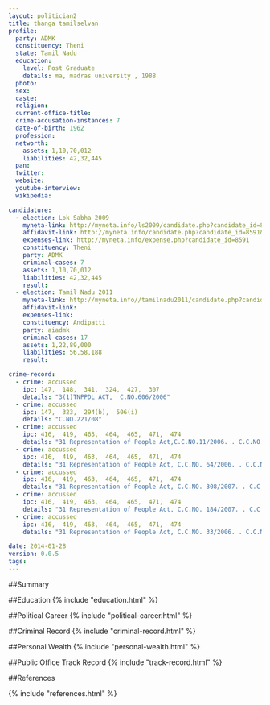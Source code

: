 ```yaml
---
layout: politician2
title: thanga tamilselvan
profile: 
  party: ADMK
  constituency: Theni
  state: Tamil Nadu
  education: 
    level: Post Graduate
    details: ma, madras university , 1988
  photo: 
  sex: 
  caste: 
  religion: 
  current-office-title: 
  crime-accusation-instances: 7
  date-of-birth: 1962
  profession: 
  networth: 
    assets: 1,10,70,012
    liabilities: 42,32,445
  pan: 
  twitter: 
  website: 
  youtube-interview: 
  wikipedia: 

candidature: 
  - election: Lok Sabha 2009
    myneta-link: http://myneta.info/ls2009/candidate.php?candidate_id=8591
    affidavit-link: http://myneta.info/candidate.php?candidate_id=8591&scan=original
    expenses-link: http://myneta.info/expense.php?candidate_id=8591
    constituency: Theni 
    party: ADMK
    criminal-cases: 7
    assets: 1,10,70,012
    liabilities: 42,32,445
    result:  
  - election: Tamil Nadu 2011
    myneta-link: http://myneta.info//tamilnadu2011/candidate.php?candidate_id=205
    affidavit-link: 
    expenses-link: 
    constituency: Andipatti 
    party: aiadmk
    criminal-cases: 17
    assets: 1,22,89,000
    liabilities: 56,58,188
    result:  

crime-record: 
  - crime: accussed
    ipc: 147,  148,  341,  324,  427,  307
    details: "3(1)TNPPDL ACT,  C.NO.606/2006" 
  - crime: accussed
    ipc: 147,  323,  294(b),  506(i)
    details: "C.NO.221/08" 
  - crime: accussed
    ipc: 416,  419,  463,  464,  465,  471,  474
    details: "31 Representation of People Act,C.C.NO.11/2006. . C.C.NO.12/2006. . C.C.NO. 13/2006" 
  - crime: accussed
    ipc: 416,  419,  463,  464,  465,  471,  474
    details: "31 Representation of People Act, C.C.NO. 64/2006. . C.C.NO. 65/2006 C.C.NO. 66/2006" 
  - crime: accussed
    ipc: 416,  419,  463,  464,  465,  471,  474
    details: "31 Representation of People Act, C.C.NO. 308/2007. . C.C.NO. 309/2007. . C.C.NO. 310/2007" 
  - crime: accussed
    ipc: 416,  419,  463,  464,  465,  471,  474
    details: "31 Representation of People Act, C.C.NO. 184/2007. . C.C.NO. 185/2007. . C.C.NO. 186/2007. . C.C.NO. 187/2007 C.C.NO. 188/2007 C.C.NO. 189/2007" 
  - crime: accussed
    ipc: 416,  419,  463,  464,  465,  471,  474
    details: "31 Representation of People Act, C.C.NO. 33/2006. . C.C.NO. 34/2006. . C.C.NO. 35/2006" 

date: 2014-01-28
version: 0.0.5
tags: 
---
```

##Summary


##Education
{% include "education.html" %}


##Political Career
{% include "political-career.html" %}


##Criminal Record
{% include "criminal-record.html" %}


##Personal Wealth
{% include "personal-wealth.html" %}


##Public Office Track Record
{% include "track-record.html" %}


##References


{% include "references.html" %}